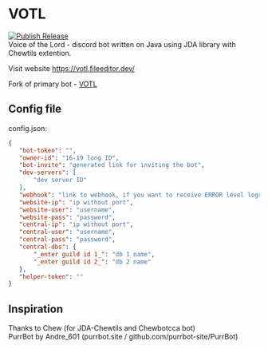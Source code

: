 # VOTL
 [![Publish Release](https://github.com/FileEditor97/VOTL-union/actions/workflows/gradle.yml/badge.svg)](https://github.com/FileEditor97/VOTL-union/actions/workflows/gradle.yml)  
 Voice of the Lord - discord bot written on Java using JDA library with Chewtils extention.

 Visit website https://votl.fileeditor.dev/

 Fork of primary bot - [VOTL](https://github.com/FileEditor97/VOTL)

## Config file
 config.json:
 ```json
 {
	"bot-token": "",
	"owner-id": "16-19 long ID",
	"bot-invite": "generated link for inviting the bot",
	"dev-servers": [
		"dev server ID"
	],
	"webhook": "link to webhook, if you want to receive ERROR level logs",
	"website-ip": "ip without port",
    "website-user": "username",
    "website-pass": "password",
	"central-ip": "ip without port",
    "central-user": "username",
    "central-pass": "password",
	"central-dbs": {
		"_enter guild id 1_": "db 1 name",
		"_enter guild id 2_": "db 2 name"
	},
	"helper-token": ""
 }
 ```

## Inspiration
 Thanks to Chew (for JDA-Chewtils and Chewbotcca bot)  
 PurrBot by Andre_601 (purrbot.site / github.com/purrbot-site/PurrBot)
